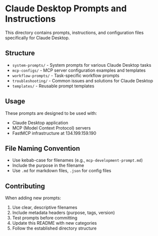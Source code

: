 # Claude Desktop Prompts and Instructions

This directory contains prompts, instructions, and configuration files specifically for Claude Desktop.

## Structure

- `system-prompts/` - System prompts for various Claude Desktop tasks
- `mcp-configs/` - MCP server configuration examples and templates
- `workflow-prompts/` - Task-specific workflow prompts
- `troubleshooting/` - Common issues and solutions for Claude Desktop
- `templates/` - Reusable prompt templates

## Usage

These prompts are designed to be used with:
- Claude Desktop application
- MCP (Model Context Protocol) servers
- FastMCP infrastructure at 134.199.159.190

## File Naming Convention

- Use kebab-case for filenames (e.g., `mcp-development-prompt.md`)
- Include the purpose in the filename
- Use `.md` for markdown files, `.json` for config files

## Contributing

When adding new prompts:
1. Use clear, descriptive filenames
2. Include metadata headers (purpose, tags, version)
3. Test prompts before committing
4. Update this README with new categories
5. Follow the established directory structure
